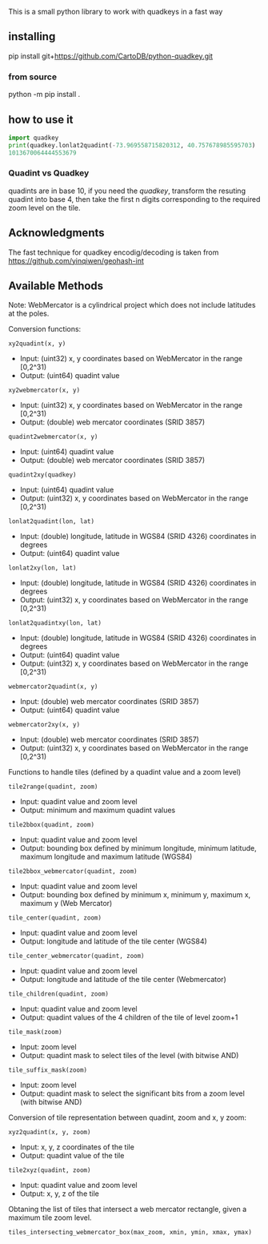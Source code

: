 
This is a small python library to work with quadkeys in a fast way

## installing

pip install git+https://github.com/CartoDB/python-quadkey.git

### from source

python -m pip install .

## how to use it

```python
import quadkey
print(quadkey.lonlat2quadint(-73.969558715820312, 40.757678985595703)
1013670064444553679
```

### Quadint vs Quadkey

quadints are in base 10, if you need the _quadkey_, transform the resuting quadint into base 4,
then take the first n digits corresponding to the required zoom level on the tile.

## Acknowledgments

The fast technique for quadkey encodig/decoding is taken from https://github.com/yinqiwen/geohash-int

## Available Methods

Note: WebMercator is a cylindrical project which does not include latitudes at the poles.

Conversion functions:

`xy2quadint(x, y)`
* Input:  (uint32) x, y coordinates based on WebMercator in the range [0,2^31)
* Output: (uint64) quadint value

`xy2webmercator(x, y)`
* Input:  (uint32) x, y coordinates based on WebMercator in the range [0,2^31)
* Output: (double) web mercator coordinates (SRID 3857)

`quadint2webmercator(x, y)`
* Input:  (uint64) quadint value
* Output: (double) web mercator coordinates (SRID 3857)

`quadint2xy(quadkey)`
* Input:  (uint64) quadint value
* Output: (uint32) x, y coordinates based on WebMercator in the range [0,2^31)

`lonlat2quadint(lon, lat)`
* Input:  (double) longitude, latitude in WGS84 (SRID 4326) coordinates in degrees
* Output: (uint64) quadint value

`lonlat2xy(lon, lat)`
* Input:  (double) longitude, latitude in WGS84 (SRID 4326) coordinates in degrees
* Output: (uint32) x, y coordinates based on WebMercator in the range [0,2^31)

`lonlat2quadintxy(lon, lat)`
* Input:  (double) longitude, latitude in WGS84 (SRID 4326) coordinates in degrees
* Output: (uint64) quadint value
* Output: (uint32) x, y coordinates based on WebMercator in the range [0,2^31)

`webmercator2quadint(x, y)`
* Input:  (double) web mercator coordinates (SRID 3857)
* Output: (uint64) quadint value

`webmercator2xy(x, y)`
* Input:  (double) web mercator coordinates (SRID 3857)
* Output: (uint32) x, y coordinates based on WebMercator in the range [0,2^31)


Functions to handle tiles (defined by a quadint value and a zoom level)

`tile2range(quadint, zoom)`

* Input: quadint value and zoom level
* Output: minimum and maximum quadint values

`tile2bbox(quadint, zoom)`

* Input: quadint value and zoom level
* Output: bounding box defined by minimum longitude, minimum latitude, maximum longitude and maximum latitude (WGS84)

`tile2bbox_webmercator(quadint, zoom)`

* Input: quadint value and zoom level
* Output: bounding box defined by minimum x, minimum y, maximum x, maximum y (Web Mercator)

`tile_center(quadint, zoom)`

* Input: quadint value and zoom level
* Output: longitude and latitude of the tile center (WGS84)

`tile_center_webmercator(quadint, zoom)`

* Input: quadint value and zoom level
* Output: longitude and latitude of the tile center (Webmercator)

`tile_children(quadint, zoom)`

* Input: quadint value and zoom level
* Output: quadint values of the 4 children of the tile of level zoom+1

`tile_mask(zoom)`

* Input: zoom level
* Output: quadint mask to select tiles of the level (with bitwise AND)

`tile_suffix_mask(zoom)`

* Input: zoom level
* Output: quadint mask to select the significant bits from a zoom level (with bitwise AND)

Conversion of tile representation between quadint, zoom and x, y zoom:

`xyz2quadint(x, y, zoom)`

* Input: x, y, z coordinates of the tile
* Output: quadint value of the tile

`tile2xyz(quadint, zoom)`

* Input: quadint value and zoom level
* Output: x, y, z of the tile

Obtaning the list of tiles that intersect a web mercator rectangle,
given a maximum tile zoom level.

`tiles_intersecting_webmercator_box(max_zoom, xmin, ymin, xmax, ymax)`
